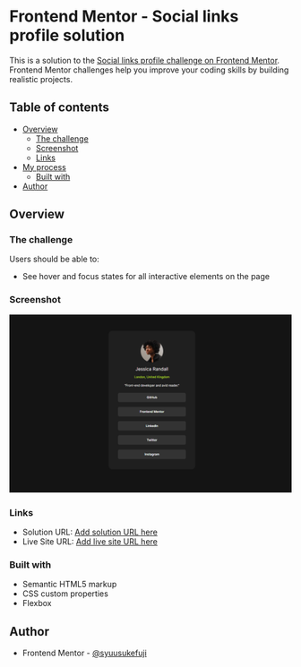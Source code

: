 # Frontend Mentor - Social links profile solution

This is a solution to the [Social links profile challenge on Frontend Mentor](https://www.frontendmentor.io/challenges/social-links-profile-UG32l9m6dQ). Frontend Mentor challenges help you improve your coding skills by building realistic projects. 

## Table of contents

- [Overview](#overview)
  - [The challenge](#the-challenge)
  - [Screenshot](#screenshot)
  - [Links](#links)
- [My process](#my-process)
  - [Built with](#built-with)
- [Author](#author)

## Overview

### The challenge

Users should be able to:

- See hover and focus states for all interactive elements on the page

### Screenshot

![](./screenshot.PNG)


### Links

- Solution URL: [Add solution URL here](https://github.com/SyuusukeFuji/Social-Links-Profile-Main)
- Live Site URL: [Add live site URL here](https://syuusukefuji.github.io/Social-Links-Profile-Main/)

### Built with

- Semantic HTML5 markup
- CSS custom properties
- Flexbox


## Author

- Frontend Mentor - [@syuusukefuji](https://www.frontendmentor.io/profile/syuusukefuji)

